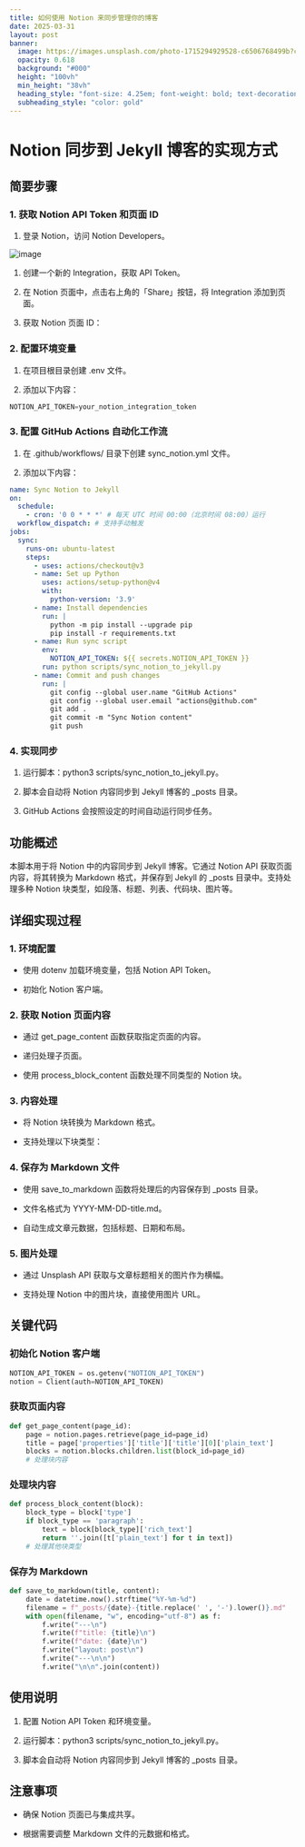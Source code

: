 ```yaml
---
title: 如何使用 Notion 来同步管理你的博客
date: 2025-03-31
layout: post
banner:
  image: https://images.unsplash.com/photo-1715294929528-c6506768499b?crop=entropy&cs=tinysrgb&fit=max&fm=jpg&ixid=M3w2OTIwMzJ8MHwxfHJhbmRvbXx8fHx8fHx8fDE3NDM0MDI1OTR8&ixlib=rb-4.0.3&q=80&w=1080
  opacity: 0.618
  background: "#000"
  height: "100vh"
  min_height: "38vh"
  heading_style: "font-size: 4.25em; font-weight: bold; text-decoration: underline"
  subheading_style: "color: gold"
---
```


# Notion 同步到 Jekyll 博客的实现方式

## 简要步骤

### 1. 获取 Notion API Token 和页面 ID

1. 登录 Notion，访问 Notion Developers。

![image](https://prod-files-secure.s3.us-west-2.amazonaws.com/a7a0cc5a-89b9-4cda-8686-1fba0ca52f40/d19c1afe-dea5-4312-9333-786b0ba83054/image.png?X-Amz-Algorithm=AWS4-HMAC-SHA256&X-Amz-Content-Sha256=UNSIGNED-PAYLOAD&X-Amz-Credential=ASIAZI2LB466QETAZTJG%2F20250331%2Fus-west-2%2Fs3%2Faws4_request&X-Amz-Date=20250331T062954Z&X-Amz-Expires=3600&X-Amz-Security-Token=IQoJb3JpZ2luX2VjEDYaCXVzLXdlc3QtMiJHMEUCIFx%2FB9O4Falna%2BrYmCEEpcevlJgRDHoyb8d0%2B4giGzFiAiEAoZz%2FWIy4g5dxygeSFPmW0vlSaQGRA6ENLT1YUsJmX1QqiAQIn%2F%2F%2F%2F%2F%2F%2F%2F%2F%2F%2FARAAGgw2Mzc0MjMxODM4MDUiDF1UzYt09fnYQwlTMSrcA3Gwz%2Fxk2mN6MxF%2BS6DA9b1P%2BOMsfY8y0zS8JgukTxRiiC6zXgqHXQjrMf7Nw2kXSVgVUzqfKtvwtzAsu%2FrpeZB7EG96Moz2AsOW%2B8pVOD0v%2FCF5roktGor88raiDJM3KtpIh03aE7SqW0%2Fv%2B0pvI3MTL2x7H5JSeJephPfN1RBhQSy7BmSfPGLp1gT6AUmkrpP3uRvR3muWJDh5aLMyahbISy08l%2BBBq5XsVFeWvhhmk8Vvax57bogXPScn4kT64l2sQ6qkX%2FAUP2BwZJ6cnfQMIiKOym85EcWkOjQI%2FQ1DXSnNooFvg0FNx9wtarCX9swWsqb6BTe4d0j3ujzeP5KvD%2BVJnB4ipYWzZEpFChqDg1YHUUlXbS2PtTCu%2FLtTCRBXMBeKBmv%2BcLzqV2nZr4Lbysuevc0rXbUC8OXasIYXm6Zegq2qTky5%2FrUiozk698YEKULnKo%2FpUqL6O2S7L7UzllpDmn5Cvv2qlwxvXF3zKgpvuRHNIBe57tcOJEgrqGuTxONj5VCQp7AWrYo12a5Alp1rNeYbfffBoA9Aan2nkQBbjsoL%2BbnG92V6%2FzhGTTiby3IUs7D7vsDRzlKbCogxQ3ux3PeEiA98ER2hqwQS9OC0usLL0qJEBzKDMPLjqL8GOqUBc7WaP%2Bx3BARtZxoKgStfQscHBxXMTRTCp8zLgkHRzBY2zr%2Fa5EpHV%2BXuc7lQdTFtGGrAYUiQfy1xlGjD3U0pcJAurRjVP80wsxoPGQtXO2Nuumdxen01qeJnjuNXR6oZ%2BsFlPWSLBk%2FCwJT4f%2FdCfbIWwzyDyVl4bbW5cnASPvGAUdJTd%2BY8WaoHOZ9UTzAcmuKCfG8lEEj%2BsMIdCnAc82zbNJXu&X-Amz-Signature=22c9740695b2962fe24fdcdd6072aeb7d5a71860abad811381ec5a1ff4398c1e&X-Amz-SignedHeaders=host&x-id=GetObject)

1. 创建一个新的 Integration，获取 API Token。

1. 在 Notion 页面中，点击右上角的「Share」按钮，将 Integration 添加到页面。

1. 获取 Notion 页面 ID：


### 2. 配置环境变量

1. 在项目根目录创建 .env 文件。

1. 添加以下内容：

```javascript
NOTION_API_TOKEN=your_notion_integration_token
```

### 3. 配置 GitHub Actions 自动化工作流

1. 在 .github/workflows/ 目录下创建 sync_notion.yml 文件。

1. 添加以下内容：

```yaml
name: Sync Notion to Jekyll
on:
  schedule:
    - cron: '0 0 * * *' # 每天 UTC 时间 00:00（北京时间 08:00）运行
  workflow_dispatch: # 支持手动触发
jobs:
  sync:
    runs-on: ubuntu-latest
    steps:
      - uses: actions/checkout@v3
      - name: Set up Python
        uses: actions/setup-python@v4
        with:
          python-version: '3.9'
      - name: Install dependencies
        run: |
          python -m pip install --upgrade pip
          pip install -r requirements.txt
      - name: Run sync script
        env:
          NOTION_API_TOKEN: ${{ secrets.NOTION_API_TOKEN }}
        run: python scripts/sync_notion_to_jekyll.py
      - name: Commit and push changes
        run: |
          git config --global user.name "GitHub Actions"
          git config --global user.email "actions@github.com"
          git add .
          git commit -m "Sync Notion content"
          git push
```

### 4. 实现同步

1. 运行脚本：python3 scripts/sync_notion_to_jekyll.py。

1. 脚本会自动将 Notion 内容同步到 Jekyll 博客的 _posts 目录。

1. GitHub Actions 会按照设定的时间自动运行同步任务。

## 功能概述

本脚本用于将 Notion 中的内容同步到 Jekyll 博客。它通过 Notion API 获取页面内容，将其转换为 Markdown 格式，并保存到 Jekyll 的 _posts 目录中。支持处理多种 Notion 块类型，如段落、标题、列表、代码块、图片等。

## 详细实现过程

### 1. 环境配置

- 使用 dotenv 加载环境变量，包括 Notion API Token。

- 初始化 Notion 客户端。

### 2. 获取 Notion 页面内容

- 通过 get_page_content 函数获取指定页面的内容。

- 递归处理子页面。

- 使用 process_block_content 函数处理不同类型的 Notion 块。

### 3. 内容处理

- 将 Notion 块转换为 Markdown 格式。

- 支持处理以下块类型：


### 4. 保存为 Markdown 文件

- 使用 save_to_markdown 函数将处理后的内容保存到 _posts 目录。

- 文件名格式为 YYYY-MM-DD-title.md。

- 自动生成文章元数据，包括标题、日期和布局。

### 5. 图片处理

- 通过 Unsplash API 获取与文章标题相关的图片作为横幅。

- 支持处理 Notion 中的图片块，直接使用图片 URL。

## 关键代码

### 初始化 Notion 客户端

```python
NOTION_API_TOKEN = os.getenv("NOTION_API_TOKEN")
notion = Client(auth=NOTION_API_TOKEN)
```

### 获取页面内容

```python
def get_page_content(page_id):
    page = notion.pages.retrieve(page_id=page_id)
    title = page['properties']['title']['title'][0]['plain_text']
    blocks = notion.blocks.children.list(block_id=page_id)
    # 处理块内容
```

### 处理块内容

```python
def process_block_content(block):
    block_type = block['type']
    if block_type == 'paragraph':
        text = block[block_type]['rich_text']
        return ''.join([t['plain_text'] for t in text])
    # 处理其他块类型
```

### 保存为 Markdown

```python
def save_to_markdown(title, content):
    date = datetime.now().strftime("%Y-%m-%d")
    filename = f"_posts/{date}-{title.replace(' ', '-').lower()}.md"
    with open(filename, "w", encoding="utf-8") as f:
        f.write("---\n")
        f.write(f"title: {title}\n")
        f.write(f"date: {date}\n")
        f.write("layout: post\n")
        f.write("---\n\n")
        f.write("\n\n".join(content))
```

## 使用说明

1. 配置 Notion API Token 和环境变量。

1. 运行脚本：python3 scripts/sync_notion_to_jekyll.py。

1. 脚本会自动将 Notion 内容同步到 Jekyll 博客的 _posts 目录。

## 注意事项

- 确保 Notion 页面已与集成共享。

- 根据需要调整 Markdown 文件的元数据和格式。